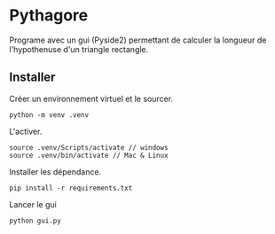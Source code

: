 # Pythagore

Programe avec un gui (Pyside2) permettant de calculer la longueur de l'hypothenuse d'un triangle rectangle.

## Installer

Créer un environnement virtuel et le sourcer.
```
python -m venv .venv
```

L'activer.
```
source .venv/Scripts/activate // windows
source .venv/bin/activate // Mac & Linux
```

Installer les dépendance. 
```
pip install -r requirements.txt
```

Lancer le gui
```
python gui.py
```

